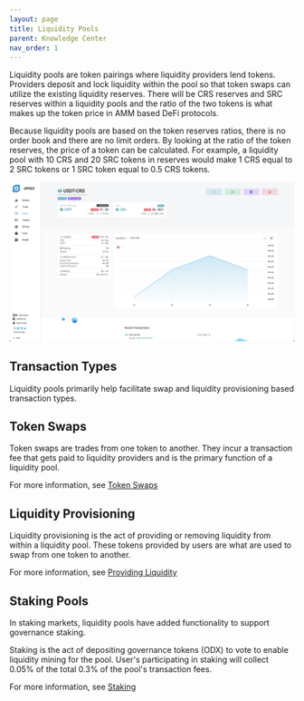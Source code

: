 ```yaml
---
layout: page
title: Liquidity Pools
parent: Knowledge Center
nav_order: 1
---
```


Liquidity pools are token pairings where liquidity providers lend tokens. Providers deposit and lock liquidity within the pool so that token swaps can utilize the existing liquidity reserves. There will be CRS reserves and SRC reserves within a liquidity pools and the ratio of the two tokens is what makes up the token price in AMM based DeFi protocols.

Because liquidity pools are based on the token reserves ratios, there is no order book and there are no limit orders. By looking at the ratio of the token reserves, the price of a token can be calculated. For example, a liquidity pool with 10 CRS and 20 SRC tokens in reserves would make 1 CRS equal to 2 SRC tokens or 1 SRC token equal to 0.5 CRS tokens.

![Liquidity Pool View](a76db9b-LiquidityPool.jpg)

## Transaction Types

Liquidity pools primarily help facilitate swap and liquidity provisioning based transaction types.

## Token Swaps

Token swaps are trades from one token to another. They incur a transaction fee that gets paid to liquidity providers and is the primary function of a liquidity pool.

For more information, see [Token Swaps](token-swaps)

## Liquidity Provisioning

Liquidity provisioning is the act of providing or removing liquidity from within a liquidity pool. These tokens provided by users are what are used to swap from one token to another.

For more information, see [Providing Liquidity](providing-liquidity)

## Staking Pools

In staking markets, liquidity pools have added functionality to support governance staking.

Staking is the act of depositing governance tokens (ODX) to vote to enable liquidity mining for the pool. User's participating in staking will collect 0.05% of the total 0.3% of the pool's transaction fees.

For more information, see [Staking](staking)
